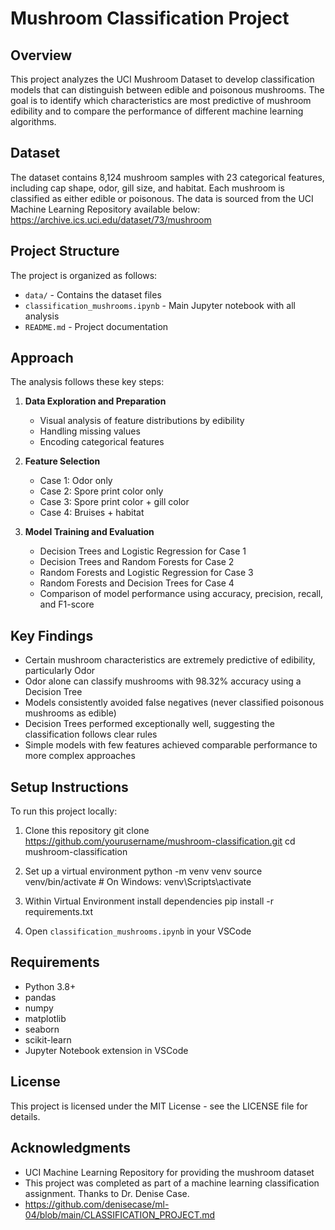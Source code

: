 # Mushroom Classification Project

## Overview
This project analyzes the UCI Mushroom Dataset to develop classification models that can distinguish between edible and poisonous mushrooms. The goal is to identify which characteristics are most predictive of mushroom edibility and to compare the performance of different machine learning algorithms.

## Dataset
The dataset contains 8,124 mushroom samples with 23 categorical features, including cap shape, odor, gill size, and habitat. Each mushroom is classified as either edible or poisonous. The data is sourced from the UCI Machine Learning Repository available below:
https://archive.ics.uci.edu/dataset/73/mushroom


## Project Structure
The project is organized as follows:
- `data/` - Contains the dataset files
- `classification_mushrooms.ipynb` - Main Jupyter notebook with all analysis
- `README.md` - Project documentation

## Approach
The analysis follows these key steps:
1. **Data Exploration and Preparation**
   - Visual analysis of feature distributions by edibility
   - Handling missing values
   - Encoding categorical features

2. **Feature Selection**
   - Case 1: Odor only
   - Case 2: Spore print color only
   - Case 3: Spore print color + gill color
   - Case 4: Bruises + habitat

3. **Model Training and Evaluation**
   - Decision Trees and Logistic Regression for Case 1
   - Decision Trees and Random Forests for Case 2
   - Random Forests and Logistic Regression for Case 3
   - Random Forests and Decision Trees for Case 4
   - Comparison of model performance using accuracy, precision, recall, and F1-score

## Key Findings
- Certain mushroom characteristics are extremely predictive of edibility, particularly Odor
- Odor alone can classify mushrooms with 98.32% accuracy using a Decision Tree
- Models consistently avoided false negatives (never classified poisonous mushrooms as edible)
- Decision Trees performed exceptionally well, suggesting the classification follows clear rules
- Simple models with few features achieved comparable performance to more complex approaches

## Setup Instructions
To run this project locally:

1. Clone this repository
git clone https://github.com/yourusername/mushroom-classification.git
cd mushroom-classification


2. Set up a virtual environment
python -m venv venv
source venv/bin/activate  # On Windows: venv\Scripts\activate


3. Within Virtual Environment install dependencies
pip install -r requirements.txt


4. Open `classification_mushrooms.ipynb` in your VSCode

## Requirements
- Python 3.8+
- pandas
- numpy
- matplotlib
- seaborn
- scikit-learn
- Jupyter Notebook extension in VSCode

## License
This project is licensed under the MIT License - see the LICENSE file for details.

## Acknowledgments
- UCI Machine Learning Repository for providing the mushroom dataset
- This project was completed as part of a machine learning classification assignment. Thanks to Dr. Denise Case.
- https://github.com/denisecase/ml-04/blob/main/CLASSIFICATION_PROJECT.md